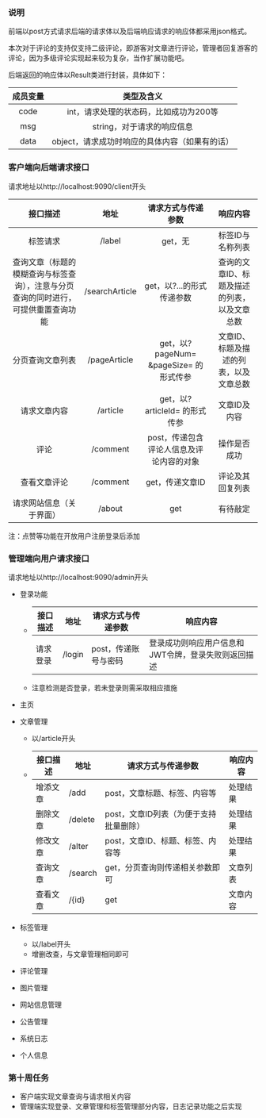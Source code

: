 ### 说明

前端以post方式请求后端的请求体以及后端响应请求的响应体都采用json格式。

本次对于评论的支持仅支持二级评论，即游客对文章进行评论，管理者回复游客的评论，因为多级评论实现起来较为复杂，当作扩展功能吧。

后端返回的响应体以Result类进行封装，具体如下：

| 成员变量 |                   类型及含义                   |
| :------: | :--------------------------------------------: |
|   code   |     int，请求处理的状态码，比如成功为200等     |
|   msg    |           string，对于请求的响应信息           |
|   data   | object，请求成功时响应的具体内容（如果有的话） |

### 客户端向后端请求接口

请求地址以http://localhost:9090/client开头

|                           接口描述                           |      地址      |            请求方式与传递参数            |                   响应内容                   |
| :----------------------------------------------------------: | :------------: | :--------------------------------------: | :------------------------------------------: |
|                           标签请求                           |     /label     |                 get，无                  |               标签ID与名称列表               |
| 查询文章（标题的模糊查询与标签查询），注意与分页查询的同时进行，可提供重置查询功能 | /searchArticle |        get，以?...的形式传递参数         | 查询的文章ID、标题及描述的列表，以及文章总数 |
|                       分页查询文章列表                       |  /pageArticle  |  get，以?pageNum= &pageSize= 的形式传参  |    文章ID、标题及描述的列表，以及文章总数    |
|                         请求文章内容                         |    /article    |      get，以?articleId= 的形式传参       |                 文章ID及内容                 |
|                             评论                             |    /comment    | post，传递包含评论人信息及评论内容的对象 |                 操作是否成功                 |
|                         查看文章评论                         |    /comment    |             get，传递文章ID              |               评论及其回复列表               |
|                   请求网站信息（关于界面）                   |     /about     |                   get                    |                   有待敲定                   |

注：点赞等功能在开放用户注册登录后添加

### 管理端向用户请求接口

请求地址以http://localhost:9090/admin开头

- 登录功能	

	- | 接口描述 | 地址   | 请求方式与传递参数   | 响应内容                                            |
		| -------- | ------ | -------------------- | --------------------------------------------------- |
		| 请求登录 | /login | post，传递账号与密码 | 登录成功则响应用户信息和JWT令牌，登录失败则返回描述 |

	- 注意检测是否登录，若未登录则需采取相应措施

- 主页

- 文章管理

	- 以/article开头

	- | 接口描述 | 地址    | 请求方式与传递参数                     | 响应内容 |
		| -------- | ------- | -------------------------------------- | -------- |
		| 增添文章 | /add    | post，文章标题、标签、内容等           | 处理结果 |
		| 删除文章 | /delete | post，文章ID列表（为便于支持批量删除） | 处理结果 |
		| 修改文章 | /alter  | post，文章ID、标题、标签、内容等       | 处理结果 |
		| 查询文章 | /search | get，分页查询则传递相关参数即可        | 文章列表 |
		| 查看文章 | /{id}   | get                                    | 文章内容 |

- 标签管理

	- 以/label开头
	- 增删改查，与文章管理相同即可

- 评论管理

- 图片管理

- 网站信息管理

- 公告管理

- 系统日志

- 个人信息

### 第十周任务

- 客户端实现文章查询与请求相关内容
- 管理端实现登录、文章管理和标签管理部分内容，日志记录功能之后实现